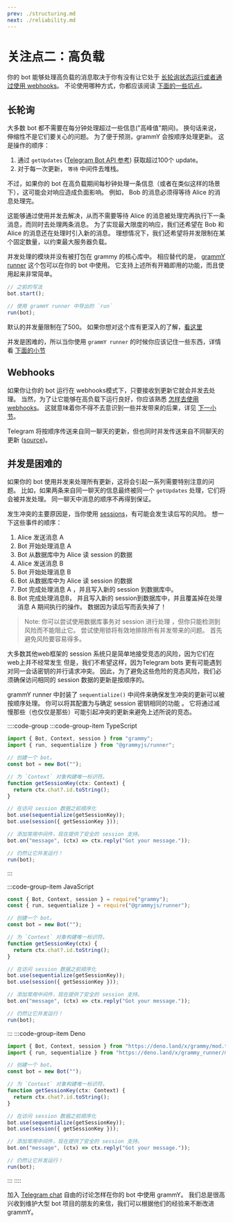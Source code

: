 ```yaml
---
prev: ./structuring.md
next: ./reliability.md
---
```


# 关注点二：高负载

你的 bot 能够处理高负载的消息取决于你有没有让它处于 [长轮询状态运行或者通过使用 webhooks](../guide/deployment-types.md)。
不论使用哪种方式，你都应该阅读 [下面的一些坑点](#并发是困难的)。

## 长轮询

大多数 bot 都不需要在每分钟处理超过一些信息("高峰值"期间)。
换句话来说，伸缩性不是它们要关心的问题。
为了便于预测，grammY 会按顺序处理更新。
这是操作的顺序：

1. 通过 `getUpdates` ([Telegram Bot API 参考](https://core.telegram.org/bots/api#getupdates)) 获取超过100个 update。
2. 对于每一次更新， `等待` 中间件去堆栈。

不过，如果你的 bot 在高负载期间每秒钟处理一条信息（或者在类似这样的场景下），这可能会对响应造成负面影响。
例如， Bob 的消息必须得等待 Alice 的消息处理完。

这能够通过使用并发去解决，从而不需要等待 Alice 的消息被处理完再执行下一条消息，而同时去处理两条消息。
为了实现最大限度的响应，我们还希望在 Bob 和 Alice 的消息还在处理时引入新的消息。
理想情况下，我们还希望将并发限制在某个固定数量，以约束最大服务器负载。

并发处理的模块并没有被打包在 grammy 的核心库中。
相应替代的是， [grammY runner](../plugins/runner.md) 这个包可以在你的 bot 中使用。
它支持上述所有开箱即用的功能，而且使用起来非常简单。

```ts
// 之前的写法
bot.start();

// 使用 grammY runner 中导出的 `run`
run(bot);
```

默认的并发量限制在了500。
如果你想对这个库有更深入的了解，[看这里](../plugins/runner.md)

并发是困难的，所以当你使用 `grammY runner` 的时候你应该记住一些东西，详情看 [下面的小节](#并发是困难的)

## Webhooks

如果你让你的 bot 运行在 webhooks模式下，只要接收到更新它就会并发去处理。
当然，为了让它能够在高负载下运行良好，你应该熟悉 [怎样去使用 webhooks](../guide/deployment-types.md#如何使用-webhooks)。
这就意味着你不得不去意识到一些并发带来的后果，详见 [下一小节](#并发是困难的)。

Telegram 将按顺序传送来自同一聊天的更新，但也同时并发传送来自不同聊天的更新 ([source](https://github.com/tdlib/telegram-bot-api/issues/75#issuecomment-755436496))。

## 并发是困难的

如果你的 bot 使用并发来处理所有更新，这将会引起一系列需要特别注意的问题。
比如，如果两条来自同一聊天的信息最终被同一个 `getUpdates` 处理，它们将会被并发处理。
同一聊天中消息的顺序不再得到保证。

发生冲突的主要原因是，当你使用 [sessions](../plugins/session.md)，有可能会发生读后写的风险。
想一下这些事件的顺序：

1. Alice 发送消息 A
2. Bot 开始处理消息 A
3. Bot 从数据库中为 Alice 读 session 的数据
4. Alice 发送消息 B
5. Bot 开始处理消息 B
6. Bot 从数据库中为 Alice 读 session 的数据
7. Bot 完成处理消息 A ，并且写入新的 session 到数据库中。
8. Bot 完成处理消息B， 并且写入新的 session到数据库中，并且覆盖掉在处理消息 A 期间执行的操作。
   数据因为读后写而丢失掉了！

> Note: 你可以尝试使用数据库事务对 session 进行处理 ，但你只能检测到风险而不能阻止它。
> 尝试使用锁将有效地排除所有并发带来的问题。
> 首先避免风险要容易得多。

大多数其他web框架的 session 系统只是简单地接受竞态的风险，因为它们在web上并不经常发生
但是，我们不希望这样，因为Telegram bots 更有可能遇到对同一会话密钥的并行请求冲突。
因此，为了避免这些危险的竞态风险，我们必须确保访问相同的 session 数据的更新是按顺序的。

grammY runner 中封装了 `sequentialize()` 中间件来确保发生冲突的更新可以被按顺序处理。
你可以将其配置为与确定 session 密钥相同的功能 。
它将通过减慢那些（也仅仅是那些）可能引起冲突的更新来避免上述所说的竞态。

::::code-group
:::code-group-item TypeScript

```ts
import { Bot, Context, session } from "grammy";
import { run, sequentialize } from "@grammyjs/runner";

// 创建一个 bot。
const bot = new Bot("");

// 为 `Context` 对象构建唯一标识符。
function getSessionKey(ctx: Context) {
  return ctx.chat?.id.toString();
}

// 在访问 session 数据之前顺序化
bot.use(sequentialize(getSessionKey));
bot.use(session({ getSessionKey }));

// 添加常用中间件，现在提供了安全的 session 支持。
bot.on("message", (ctx) => ctx.reply("Got your message."));

// 仍然让它并发运行！
run(bot);
```

:::

:::code-group-item JavaScript

```js
const { Bot, Context, session } = require("grammy");
const { run, sequentialize } = require("@grammyjs/runner");

// 创建一个 bot。
const bot = new Bot("");

// 为 `Context` 对象构建唯一标识符。
function getSessionKey(ctx) {
  return ctx.chat?.id.toString();
}

// 在访问 session 数据之前顺序化
bot.use(sequentialize(getSessionKey));
bot.use(session({ getSessionKey }));

// 添加常用中间件，现在提供了安全的 session 支持。
bot.on("message", (ctx) => ctx.reply("Got your message."));

// 仍然让它并发运行！
run(bot);
```

:::
:::code-group-item Deno

```ts
import { Bot, Context, session } from "https://deno.land/x/grammy/mod.ts";
import { run, sequentialize } from "https://deno.land/x/grammy_runner/mod.ts";

// 创建一个 bot。
const bot = new Bot("");

// 为 `Context` 对象构建唯一标识符。
function getSessionKey(ctx: Context) {
  return ctx.chat?.id.toString();
}

// 在访问 session 数据之前顺序化
bot.use(sequentialize(getSessionKey));
bot.use(session({ getSessionKey }));

// 添加常用中间件，现在提供了安全的 session 支持。
bot.on("message", (ctx) => ctx.reply("Got your message."));

// 仍然让它并发运行！
run(bot);
```

:::
::::

加入 [Telegram chat](https://t.me/grammyjs) 自由的讨论怎样在你的 bot 中使用 grammY。
我们总是很高兴收到维护大型 bot 项目的朋友的来信，我们可以根据他们的经验来不断改进 grammY。
